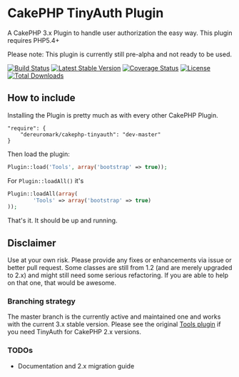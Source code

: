 # CakePHP TinyAuth Plugin

A CakePHP 3.x Plugin to handle user authorization the easy way.
This plugin requires PHP5.4+

Please note: This plugin is currently still pre-alpha and not ready to be used.

[![Build Status](https://api.travis-ci.org/dereuromark/cakephp-tinyauth.png?branch=master)](https://travis-ci.org/dereuromark/cakephp-tinyauth)
[![Latest Stable Version](https://poser.pugx.org/dereuromark/cakephp-tinyauth/v/stable.png)](https://packagist.org/packages/dereuromark/cakephp-tinyauth)
[![Coverage Status](https://coveralls.io/repos/dereuromark/cakephp-tinyauth/badge.png)](https://coveralls.io/r/dereuromark/cakephp-tinyauth)
[![License](https://poser.pugx.org/dereuromark/cakephp-tinyauth/license.png)](https://packagist.org/packages/dereuromark/cakephp-tinyauth)
[![Total Downloads](https://poser.pugx.org/dereuromark/cakephp-tinyauth/d/total.png)](https://packagist.org/packages/dereuromark/cakephp-tinyauth)

## How to include
Installing the Plugin is pretty much as with every other CakePHP Plugin.

```
"require": {
	"dereuromark/cakephp-tinyauth": "dev-master"
}
```

Then load the plugin:

```php
Plugin::load('Tools', array('bootstrap' => true));
```

For `Plugin::loadAll()` it's

```php
Plugin::loadAll(array(
		'Tools' => array('bootstrap' => true)
));
```

That's it. It should be up and running.


## Disclaimer
Use at your own risk. Please provide any fixes or enhancements via issue or better pull request.
Some classes are still from 1.2 (and are merely upgraded to 2.x) and might still need some serious refactoring.
If you are able to help on that one, that would be awesome.

### Branching strategy
The master branch is the currently active and maintained one and works with the current 3.x stable version.
Please see the original [Tools plugin](https://github.com/dereuromark/cakephp-tools) if you need TinyAuth for CakePHP 2.x versions.

### TODOs

* Documentation and 2.x migration guide
